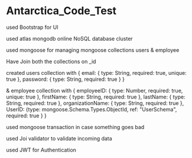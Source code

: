 # Antarctica_Code_Test

used Bootstrap for UI 

used atlas mongodb online NoSQL database cluster

used mongoose for managing mongoose collections users & employee 

  Have Join both the collections on _id

   created users collection with 
        {
            email: { type: String, required: true, unique: true },
		    password: { type: String, required: true }
        }
 
  & employee collection with 
        {
            employeeID: { type: Number, required: true, unique: true },
		    firstName: { type: String, required: true },
		    lastName: { type: String, required: true },
		    organizationName: { type: String, required: true },
		    UserID: {type: mongoose.Schema.Types.ObjectId, ref: "UserSchema", required: true }
        }

 used mongoose transaction in case something goes bad


used Joi validator to validate incoming data

used JWT for Authentication



